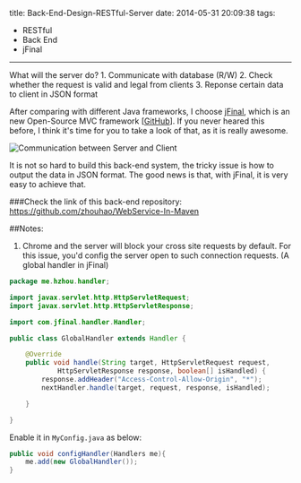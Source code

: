 title: Back-End-Design-RESTful-Server
date: 2014-05-31 20:09:38
tags:
 - RESTful 
 - Back End
 - jFinal
---
What will the server do?
	1. Communicate with database (R/W)
	2. Check whether the request is valid and legal from clients
	3. Reponse certain data to client in JSON format

After comparing with different Java frameworks, I choose [jFinal](http://jfinal.com/), which is an new Open-Source MVC framework [[GitHub](https://github.com/jfinal/jfinal)]. If you never heared this before, I think it's time for you to take a look of that, as it is really awesome.
<!-- more -->

![Communication between Server and Client](http://zhouhao.u.qiniudn.com/ServerUML.png)

It is not so hard to build this back-end system, the tricky issue is how to output the data in JSON format. The good news is that, with jFinal, it is very easy to achieve that.

###Check the link of this back-end repository: https://github.com/zhouhao/WebService-In-Maven

##Notes:
1. Chrome and the server will block your cross site requests by default. For this issue, you'd config the server open to such connection requests. (A global handler in jFinal)

```java
package me.hzhou.handler;

import javax.servlet.http.HttpServletRequest;
import javax.servlet.http.HttpServletResponse;

import com.jfinal.handler.Handler;

public class GlobalHandler extends Handler {

	@Override
	public void handle(String target, HttpServletRequest request,
			HttpServletResponse response, boolean[] isHandled) {
		response.addHeader("Access-Control-Allow-Origin", "*");
		nextHandler.handle(target, request, response, isHandled);

	}

}
```
Enable it in `MyConfig.java` as below:
```java
public void configHandler(Handlers me){
	me.add(new GlobalHandler());
}
```